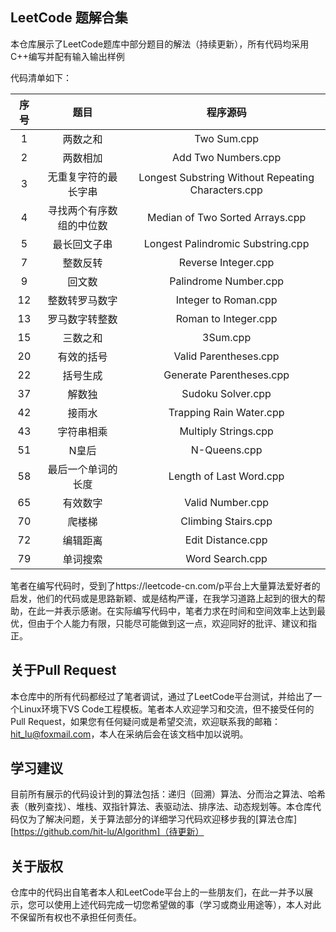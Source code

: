 ## LeetCode 题解合集

本仓库展示了LeetCode题库中部分题目的解法（持续更新），所有代码均采用C++编写并配有输入输出样例

代码清单如下：

| 序号 |           题目           |                      程序源码                      |
| :--: | :----------------------: | :------------------------------------------------: |
|  1   |         两数之和         |                    Two Sum.cpp                     |
|  2   |         两数相加         |                Add Two Numbers.cpp                 |
|  3   |   无重复字符的最长字串   | Longest Substring Without Repeating Characters.cpp |
|  4   | 寻找两个有序数组的中位数 |          Median of Two Sorted Arrays.cpp           |
|  5   |       最长回文子串       |         Longest Palindromic Substring.cpp          |
|  7   |         整数反转         |                Reverse Integer.cpp                 |
|  9   |          回文数          |               Palindrome Number.cpp                |
|  12  |      整数转罗马数字      |                Integer to Roman.cpp                |
|  13  |      罗马数字转整数      |                Roman to Integer.cpp                |
|  15  |         三数之和         |                      3Sum.cpp                      |
|  20  |        有效的括号        |               Valid Parentheses.cpp                |
|  22  |         括号生成         |              Generate Parentheses.cpp              |
|  37  |          解数独          |                 Sudoku Solver.cpp                  |
|  42  |          接雨水          |              Trapping Rain Water.cpp               |
|  43  |        字符串相乘        |                Multiply Strings.cpp                |
|  51  |          N皇后           |                    N-Queens.cpp                    |
|  58  |    最后一个单词的长度    |              Length of Last Word.cpp               |
|  65  |         有效数字         |                  Valid Number.cpp                  |
|  70  |          爬楼梯          |                Climbing Stairs.cpp                 |
|  72  |         编辑距离         |                 Edit Distance.cpp                  |
|  79  |         单词搜索         |                  Word Search.cpp                   |

笔者在编写代码时，受到了https://leetcode-cn.com/p平台上大量算法爱好者的启发，他们的代码或是思路新颖、或是结构严谨，在我学习道路上起到的很大的帮助，在此一并表示感谢。在实际编写代码中，笔者力求在时间和空间效率上达到最优，但由于个人能力有限，只能尽可能做到这一点，欢迎同好的批评、建议和指正。



##  关于Pull Request

本仓库中的所有代码都经过了笔者调试，通过了LeetCode平台测试，并给出了一个Linux环境下VS Code工程模板。笔者本人欢迎学习和交流，但不接受任何的Pull Request，如果您有任何疑问或是希望交流，欢迎联系我的邮箱：hit_lu@foxmail.com，本人在采纳后会在该文档中加以说明。



## 学习建议

目前所有展示的代码设计到的算法包括：递归（回溯）算法、分而治之算法、哈希表（散列查找）、堆栈、双指针算法、表驱动法、排序法、动态规划等。本仓库代码仅为了解决问题，关于算法部分的详细学习代码欢迎移步我的[算法仓库][https://github.com/hit-lu/Algorithm]（待更新）



## 关于版权

仓库中的代码出自笔者本人和LeetCode平台上的一些朋友们，在此一并予以展示，您可以使用上述代码完成一切您希望做的事（学习或商业用途等），本人对此不保留所有权也不承担任何责任。


